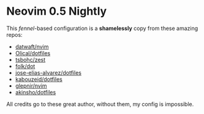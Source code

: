 # Neovim 0.5 Nightly

This _fennel_-based configuration is a **shamelessly** copy from these amazing
repos:

- [datwaft/nvim](https://github.com/datwaft/nvim)
- [Olical/dotfiles](https://github.com/Olical/dotfiles)
- [tsbohc/zest](https://github.com/tsbohc/zest.nvim)
- [folk/dot](https://github.com/folke/dot)
- [jose-elias-alvarez/dotfiles](https://github.com/jose-elias-alvarez/dotfiles)
- [kabouzeid/dotfiles](https://github.com/kabouzeid/dotfiles)
- [glepnir/nvim](https://github.com/glepnir/nvim)
- [akinsho/dotfiles](https://github.com/akinsho/dotfiles)

All credits go to these great author, without them, my config is impossible.
